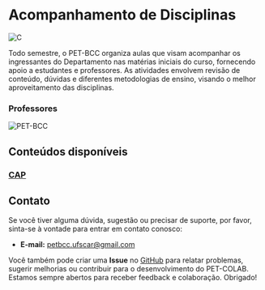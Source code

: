 # Acompanhamento de Disciplinas

![C](https://img.shields.io/badge/c-DD0031.svg?style=for-the-badge&logo=c%2B%2B&logoColor=white)

Todo semestre, o PET-BCC organiza aulas que visam acompanhar os ingressantes do Departamento nas matérias iniciais do curso, fornecendo apoio a estudantes e professores. As atividades envolvem revisão de conteúdo, dúvidas e diferentes metodologias de ensino, visando o melhor aproveitamento das disciplinas.

### Professores 
![PET-BCC](https://img.shields.io/badge/PET--BCC-%2300599C.svg?style=for-the-badge&logo=GoogleScholar&logoColor=white)

## Conteúdos disponíveis

### [CAP](/material-extra/acompanhamento-de-disciplinas/CAP/README.md)


## Contato

Se você tiver alguma dúvida, sugestão ou precisar de suporte, por favor, sinta-se à vontade para entrar em contato conosco:

- **E-mail:** petbcc.ufscar@gmail.com

Você também pode criar uma **Issue** no [GitHub](https://github.com/petbccufscar/pet-colab/issues) para relatar problemas, sugerir melhorias ou contribuir para o desenvolvimento do PET-COLAB. Estamos sempre abertos para receber feedback e colaboração. Obrigado!
